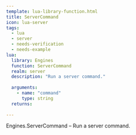 ```yaml
---
template: lua-library-function.html
title: ServerCommand
icon: lua-server
tags:
  - lua
  - server
  - needs-verification
  - needs-example
lua:
  library: Engines
  function: ServerCommand
  realm: server
  description: "Run a server command."
  
  arguments:
    - name: "command"
      type: string
  returns:
    
---
```


<div class="lua__search__keywords">
Engines.ServerCommand &#x2013; Run a server command.
</div>
